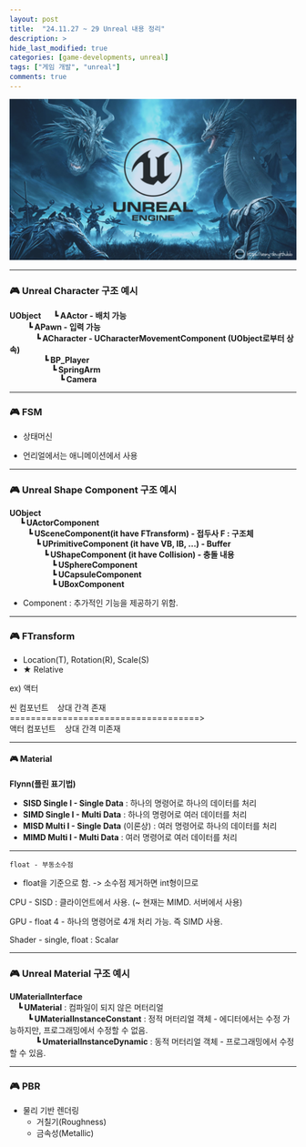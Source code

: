 ```yaml
---
layout: post
title:  "24.11.27 ~ 29 Unreal 내용 정리"
description: >
hide_last_modified: true
categories: [game-developments, unreal]
tags: ["게임 개발", "unreal"]
comments: true
---
```


<p align="center">
  <img src="../../../assets/img/blog/unreal/unreal_img.png" style="width: 832px; height: auto" />
</p>

-----

### 🎮 Unreal Character 구조 예시
> 
**UObject**
&emsp; **┗ AActor - 배치 가능** <br>
&emsp;&emsp; **┗ APawn - 입력 가능** <br>
&emsp;&emsp;&emsp; **┗ ACharacter - UCharacterMovementComponent (UObject로부터 상속)** <br>
&emsp;&emsp;&emsp;&emsp; **┗ BP_Player** <br>
&emsp;&emsp;&emsp;&emsp;&emsp; **┗  SpringArm** <br>
&emsp;&emsp;&emsp;&emsp;&emsp;&emsp; **┗  Camera** <br>
	  
-----
 
### 🎮 FSM
- 상태머신
* 언리얼에서는 애니메이션에서 사용

-----

### 🎮 Unreal Shape Component 구조 예시
> 
**UObject** <br>
&emsp; **┗ UActorComponent** <br>
&emsp;&emsp; **┗ USceneComponent(it have FTransform) - 접두사 F : 구조체** <br>
&emsp;&emsp;&emsp; **┗ UPrimitiveComponent (it have VB, IB, ...) - Buffer** <br>
&emsp;&emsp;&emsp;&emsp; **┗ UShapeComponent (it have Collision) - 충돌 내용** <br>
&emsp;&emsp;&emsp;&emsp;&emsp; **┗ USphereComponent** <br>
&emsp;&emsp;&emsp;&emsp;&emsp; **┗ UCapsuleComponent** <br>
&emsp;&emsp;&emsp;&emsp;&emsp; **┗ UBoxComponent** <br>
								
* Component : 추가적인 기능을 제공하기 위함.

-----

### 🎮 FTransform

 - Location(T), Rotation(R), Scale(S)
 - ★ Relative

ex) 액터

씬 컴포넌트	&nbsp;&nbsp; 상대 간격 존재 <br>
====================================> <br>
액터 컴포넌트 &nbsp;&nbsp; 상대 간격 미존재 <br>

-----

#### 🎮 Material

> 
**Flynn(플린 표기법)**
- **SISD Single I - Single Data** : 하나의 명령어로 하나의 데이터를 처리
- **SIMD Single I - Multi Data** : 하나의 명령어로 여러 데이터를 처리
- **MISD Multi I - Single Data** (이론상) : 여러 명령어로 하나의 데이터를 처리
- **MIMD Multi I - Multi Data** : 여러 명령어로 여러 데이터를 처리

-----

`float - 부동소수점`
* float을 기준으로 함. -> 소수점 제거하면 int형이므로

CPU - SISD : 클라이언트에서 사용. (~ 현재는 MIMD. 서버에서 사용)

GPU - float 4 - 하나의 명령어로 4개 처리 가능. 즉 SIMD 사용.

Shader - single, float : Scalar

-----

### 🎮 Unreal Material 구조 예시

>
**UMaterialInterface** <br>
&emsp;**┗ UMaterial** : 컴파일이 되지 않은 머터리얼 <br>
&emsp;&emsp; **┗ UMaterialInstanceConstant** : 정적 머터리얼 객체 - 에디터에서는 수정 가능하지만, 프로그래밍에서 수정할 수 없음. <br>
&emsp;&emsp;&emsp; **┗ UmaterialInstanceDynamic** : 동적 머터리얼 객체 - 프로그래밍에서 수정할 수 있음. <br>
		
-----

### 🎮 PBR

- 물리 기반 렌더링
	- 거칠기(Roughness)
	- 금속성(Metallic)

